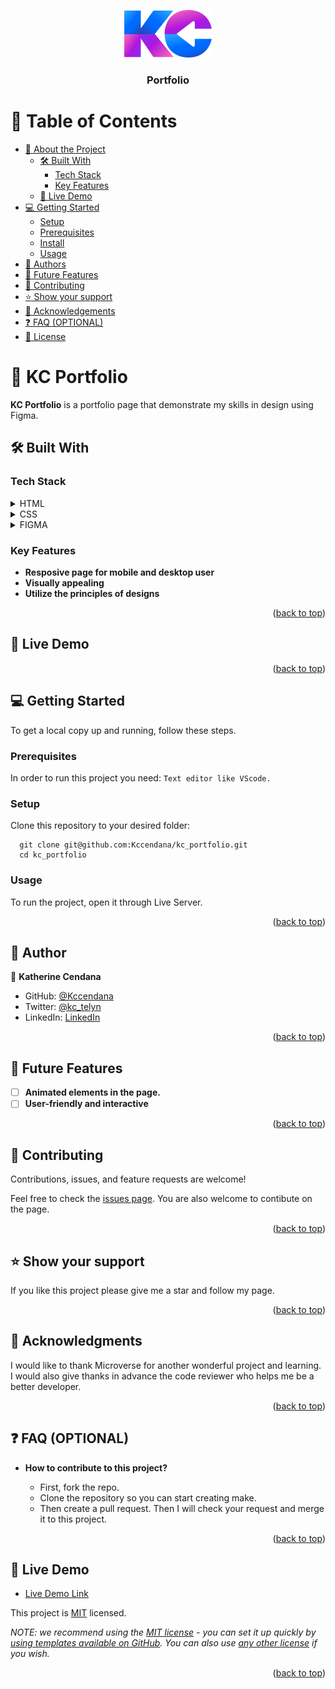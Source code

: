 <a name="readme-top"></a>

<div align="center">
  <!-- You are encouraged to replace this logo with your own! Otherwise you can also remove it. -->
  <img src="images/kc_logo.svg" alt="logo" width="140"  height="auto" />
  <br/>

  <h3><b>Portfolio</b></h3>

</div>

<!-- TABLE OF CONTENTS -->

# 📗 Table of Contents

- [📖 About the Project](#about-project)
  - [🛠 Built With](#built-with)
    - [Tech Stack](#tech-stack)
    - [Key Features](#key-features)
  - [🚀 Live Demo](#live-demo)
- [💻 Getting Started](#getting-started)
  - [Setup](#setup)
  - [Prerequisites](#prerequisites)
  - [Install](#install)
  - [Usage](#usage)
- [👥 Authors](#authors)
- [🔭 Future Features](#future-features)
- [🤝 Contributing](#contributing)
- [⭐️ Show your support](#support)
- [🙏 Acknowledgements](#acknowledgements)
- [❓ FAQ (OPTIONAL)](#faq)
- [📝 License](#license)

<!-- PROJECT DESCRIPTION -->

# 📖 KC Portfolio <a name="about-project"></a>


**KC Portfolio** is a portfolio page that demonstrate my skills in design using Figma. 

## 🛠 Built With <a name="built-with"></a>

### Tech Stack <a name="tech-stack"></a>


<details>
  <summary>HTML</summary>
</details>

<details>
  <summary>CSS</summary>
</details>

<details>
<summary>FIGMA</summary>
  <ul>
    <li><a href="https://www.figma.com/">PostgreSQL</a></li>
  </ul>
</details>

<!-- Features -->

### Key Features <a name="key-features"></a>

- **Resposive page for mobile and desktop user**
- **Visually appealing**
- **Utilize the principles of designs**

<p align="right">(<a href="#readme-top">back to top</a>)</p>

<!-- LIVE DEMO -->

## 🚀 Live Demo <a name="live-demo"></a>



<p align="right">(<a href="#readme-top">back to top</a>)</p>

<!-- GETTING STARTED -->

## 💻 Getting Started <a name="getting-started"></a>


To get a local copy up and running, follow these steps.

### Prerequisites

In order to run this project you need:
```Text editor like VScode.```


### Setup

Clone this repository to your desired folder:

```
  git clone git@github.com:Kccendana/kc_portfolio.git
  cd kc_portfolio
```


### Usage

To run the project, open it through Live Server.



<p align="right">(<a href="#readme-top">back to top</a>)</p>

<!-- AUTHORS -->

## 👥 Author <a name="authors"></a>


👤 **Katherine Cendana**

- GitHub: [@Kccendana](https://github.com/Kccendana)
- Twitter: [@kc_telyn](https://twitter.com/kc_telyn)
- LinkedIn: [LinkedIn](https://www.linkedin.com/in/katherinecendana/)


<p align="right">(<a href="#readme-top">back to top</a>)</p>

<!-- FUTURE FEATURES -->

## 🔭 Future Features <a name="future-features"></a>


- [ ] **Animated elements in the page.**
- [ ] **User-friendly and interactive**

<p align="right">(<a href="#readme-top">back to top</a>)</p>

<!-- CONTRIBUTING -->

## 🤝 Contributing <a name="contributing"></a>

Contributions, issues, and feature requests are welcome!

Feel free to check the [issues page](../../issues/). You are also welcome to contibute on the page. 

<p align="right">(<a href="#readme-top">back to top</a>)</p>

<!-- SUPPORT -->

## ⭐️ Show your support <a name="support"></a>


If you like this project please give me a star and follow my page.

<p align="right">(<a href="#readme-top">back to top</a>)</p>

<!-- ACKNOWLEDGEMENTS -->

## 🙏 Acknowledgments <a name="acknowledgements"></a>


I would like to thank Microverse for another wonderful project and learning. I would also give thanks in advance the code reviewer who helps me be a better developer.

<p align="right">(<a href="#readme-top">back to top</a>)</p>

<!-- FAQ (optional) -->

## ❓ FAQ (OPTIONAL) <a name="faq"></a>

- **How to contribute to this project?**

  - First, fork the repo. 
  - Clone the repository so you can start creating make.
  - Then create a pull request. Then I will check your request and merge it to this project.

<p align="right">(<a href="#readme-top">back to top</a>)</p>


<!-- LICENSE -->

## 🚀 Live Demo <a name="live-demo"></a>


- [Live Demo Link](https://kccendana.github.io/kc_portfolio/)

This project is [MIT](MIT.md) licensed.

_NOTE: we recommend using the [MIT license](https://choosealicense.com/licenses/mit/) - you can set it up quickly by [using templates available on GitHub](https://docs.github.com/en/communities/setting-up-your-project-for-healthy-contributions/adding-a-license-to-a-repository). You can also use [any other license](https://choosealicense.com/licenses/) if you wish._

<p align="right">(<a href="#readme-top">back to top</a>)</p>
